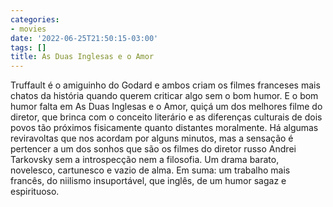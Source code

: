 ```yaml
---
categories:
- movies
date: '2022-06-25T21:50:15-03:00'
tags: []
title: As Duas Inglesas e o Amor
---
```


Truffault é o amiguinho do Godard e ambos criam os filmes franceses mais chatos da história quando querem criticar algo sem o bom humor. E o bom humor falta em As Duas Inglesas e o Amor, quiçá um dos melhores filme do diretor, que brinca com o conceito literário e as diferenças culturais de dois povos tão próximos fisicamente quanto distantes moralmente. Há algumas reviravoltas que nos acordam por alguns minutos, mas a sensação é pertencer a um dos sonhos que são os filmes do diretor russo Andrei Tarkovsky sem a introspecção nem a filosofia. Um drama barato, novelesco, cartunesco e vazio de alma. Em suma: um trabalho mais francês, do niilismo insuportável, que inglês, de um humor sagaz e espirituoso.